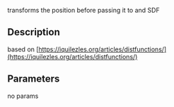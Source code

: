 transforms the position before passing it to and SDF


## Description


based on [https://iquilezles.org/articles/distfunctions/](https://iquilezles.org/articles/distfunctions/)

## Parameters
no params